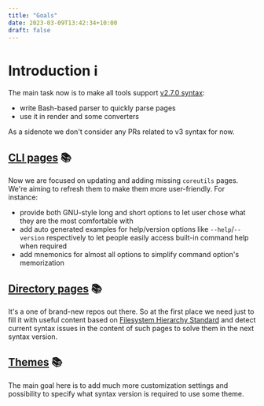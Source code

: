 ```yaml
---
title: "Goals"
date: 2023-03-09T13:42:34+10:00
draft: false
---
```


# Introduction :information_source:

The main task now is to make all tools support
[v2.7.0 syntax][syntax]:

- write Bash-based parser to quickly parse pages
- use it in render and some converters

As a sidenote we don't consider any PRs related to v3 syntax for now.

[syntax]: https://github.com/command-line-interface-pages/syntax/blob/main/markdown-based/base.md

## [CLI pages][cli-pages] :books:

Now we are focused on updating and adding missing `coreutils` pages. We're aiming
to refresh them to make them more user-friendly. For instance:

- provide both GNU-style long and short options to let user chose what they are
  the most comfortable with
- add auto generated examples for help/version options like `--help`/`--version`
  respectively to let people easily access built-in command help when required
- add mnemonics for almost all options to simplify command option's memorization

[cli-pages]: https://github.com/command-line-interface-pages/cli-pages

## [Directory pages][directory-pages] :books:

It's a one of brand-new repos out there. So at the first place we need just to
fill it with useful content based on
[Filesystem Hierarchy Standard][fhs] and detect current syntax issues in the
content of such pages to solve them in the next syntax version.

[directory-pages]: https://github.com/command-line-interface-pages/directory-pages
[fhs]: https://refspecs.linuxfoundation.org/FHS_3.0/fhs/index.html

## [Themes][themes] :books:

The main goal here is to add much more customization settings and possibility to
specify what syntax version is required to use some theme.

[themes]: https://github.com/command-line-interface-pages/themes
